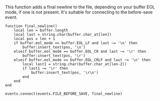 This function adds a final newline to the file, depending on your buffer EOL
mode, if one is not present. It's suitable for connecting to the before-save
event.

    function final_newline()
        local len = buffer.length
        local last = string.char(buffer.char_at[len])
        local pos = len + 1
        if buffer.eol_mode == buffer.EOL_LF and last ~= '\n' then
            buffer:insert_text(pos, '\n')
        elseif buffer.eol_mode == buffer.EOL_CR and last ~= '\r' then
            buffer:insert_text(pos, '\r')
        elseif buffer.eol_mode == buffer.EOL_CRLF and last ~= '\n' then
            local last1 = string.char(buffer.char_at[len-2])
            if last1 ~= '\r' then
                buffer:insert_text(pos, '\r\n')
            end
        end
    end

    events.connect(events.FILE_BEFORE_SAVE, final_newline)
